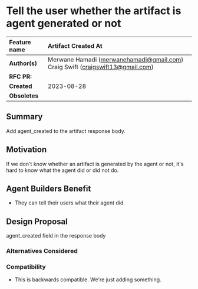# Tell the user whether the artifact is agent generated or not

| Feature name  | Artifact Created At                      |
|:--------------|:-----------------------------------------|
| **Author(s)** | Merwane Hamadi (merwanehamadi@gmail.com) Craig Swift (craigswift13@gmail.com) |
| **RFC PR:**   |                                          |
| **Created**   | 2023-08-28                               |
| **Obsoletes** | |

## Summary

Add agent_created to the artifact response body.

## Motivation
If we don't know whether an artifact is generated by the agent or not, it's hard to know what the agent did or did not do.

## Agent Builders Benefit

- They can tell their users what their agent did.

## Design Proposal

agent_created field in the response body

### Alternatives Considered

### Compatibility

- This is backwards compatible. We're just adding something.
